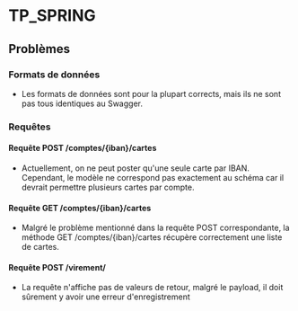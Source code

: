 # TP_SPRING

## Problèmes

### Formats de données
- Les formats de données sont pour la plupart corrects, mais ils ne sont pas tous identiques au Swagger.

### Requêtes

#### Requête POST /comptes/{iban}/cartes
- Actuellement, on ne peut poster qu'une seule carte par IBAN. Cependant, le modèle ne correspond pas exactement au schéma car il devrait permettre plusieurs cartes par compte.

#### Requête GET /comptes/{iban}/cartes
- Malgré le problème mentionné dans la requête POST correspondante, la méthode GET /comptes/{iban}/cartes récupère correctement une liste de cartes.

#### Requête POST /virement/
- La requête n'affiche pas de valeurs de retour, malgré le payload, il doit sûrement y avoir une erreur d'enregistrement



